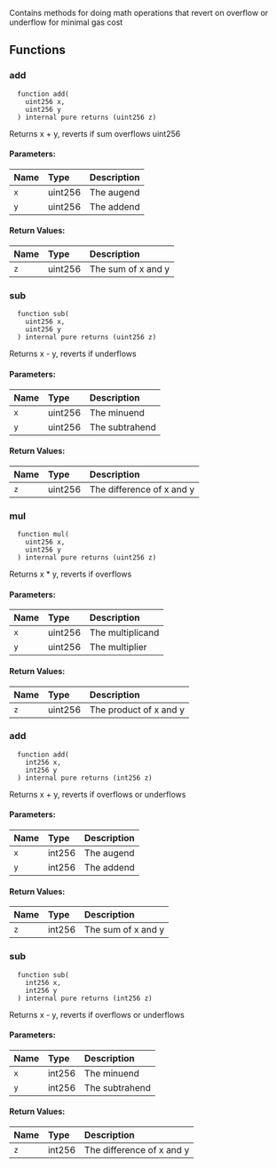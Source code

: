 Contains methods for doing math operations that revert on overflow or underflow for minimal gas cost

## Functions

### add

```solidity
  function add(
    uint256 x,
    uint256 y
  ) internal pure returns (uint256 z)
```

Returns x + y, reverts if sum overflows uint256

#### Parameters:

| Name | Type    | Description |
| :--- | :------ | :---------- |
| `x`  | uint256 | The augend  |
| `y`  | uint256 | The addend  |

#### Return Values:

| Name | Type    | Description        |
| :--- | :------ | :----------------- |
| `z`  | uint256 | The sum of x and y |

### sub

```solidity
  function sub(
    uint256 x,
    uint256 y
  ) internal pure returns (uint256 z)
```

Returns x - y, reverts if underflows

#### Parameters:

| Name | Type    | Description    |
| :--- | :------ | :------------- |
| `x`  | uint256 | The minuend    |
| `y`  | uint256 | The subtrahend |

#### Return Values:

| Name | Type    | Description               |
| :--- | :------ | :------------------------ |
| `z`  | uint256 | The difference of x and y |

### mul

```solidity
  function mul(
    uint256 x,
    uint256 y
  ) internal pure returns (uint256 z)
```

Returns x \* y, reverts if overflows

#### Parameters:

| Name | Type    | Description      |
| :--- | :------ | :--------------- |
| `x`  | uint256 | The multiplicand |
| `y`  | uint256 | The multiplier   |

#### Return Values:

| Name | Type    | Description            |
| :--- | :------ | :--------------------- |
| `z`  | uint256 | The product of x and y |

### add

```solidity
  function add(
    int256 x,
    int256 y
  ) internal pure returns (int256 z)
```

Returns x + y, reverts if overflows or underflows

#### Parameters:

| Name | Type   | Description |
| :--- | :----- | :---------- |
| `x`  | int256 | The augend  |
| `y`  | int256 | The addend  |

#### Return Values:

| Name | Type   | Description        |
| :--- | :----- | :----------------- |
| `z`  | int256 | The sum of x and y |

### sub

```solidity
  function sub(
    int256 x,
    int256 y
  ) internal pure returns (int256 z)
```

Returns x - y, reverts if overflows or underflows

#### Parameters:

| Name | Type   | Description    |
| :--- | :----- | :------------- |
| `x`  | int256 | The minuend    |
| `y`  | int256 | The subtrahend |

#### Return Values:

| Name | Type   | Description               |
| :--- | :----- | :------------------------ |
| `z`  | int256 | The difference of x and y |
